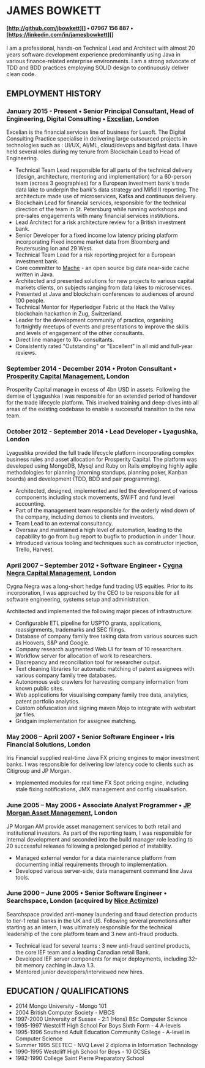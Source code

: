 [http://github.com/jbowkett]: http://github.com/jbowkett
[Mache]: http://github.com/Excelian/Mache
[Excelian]:http://www.excelian.com
[Prosperity Capital Management]:http://prosperitycapital.com
[Lyagushka]:http://lyagushka.co.uk
[Cygna Negra Capital Management]:http://www.cygnanegra.co.uk
[Iris Financial Solutions]: http://www.irisfinancialsolutions.com
[JP Morgan Asset Management]:http://www.jpmorgan.com
[Searchspace]:http://www.searchspace.com
[Nice Actimize]:http://www.niceactimize.com
[https://linkedin.com/in/jamesbowkett]:https://linkedin.com/in/jamesbowkett
[Mache]:https://github.com/Excelian/Mache

JAMES BOWKETT
======
#### [http://github.com/jbowkett][] • 07967 156 887 • [https://linkedin.com/in/jamesbowkett][]

I am a professional, hands-on Technical Lead and Architect with almost 20 years 
software development experience predominantly using Java in various 
finance-related enterprise environments. I am a strong advocate of TDD and BDD 
practices employing SOLID design to continuously deliver clean code. 

## EMPLOYMENT HISTORY

### January 2015 - Present • Senior Principal Consultant, Head of Engineering, Digital Consulting • [Excelian][], London ###

Excelian is the financial services line of business for Luxoft.  The Digital
Consulting Practice specialise in delivering large outsourced projects in 
technologies such as :  UI/UX, AI/ML, cloud/devops and big/fast data. I 
have held several roles during my tenure from Blockchain Lead to Head of 
Engineering.

* Technical Team Lead responsible for all parts of the technical delivery 
(design, architecture, mentoring and implementation) for a 
60-person team (across 3 geographies) for a European investment bank's trade 
data lake to underpin the bank's data strategy and Mifid II reporting.  The 
architecture made use of microservices, Kafka and continuous delivery.
* Blockchain Lead for financial services, responsible for the 
technical direction of the team in St. Petersburg while running workshops and
 pre-sales engagements with many financial services institutions. 
* Lead Architect for a risk architecture review for a British investment bank.
* Senior Developer for a fixed income low latency pricing platform 
incorporating Fixed income market data from Bloomberg and Reutersusing Ion 
and 29 West. 
* Technical Team Lead for a risk reporting project for a European investment 
bank. 
* Core committer to [Mache][] - an open source big data near-side cache written
 in Java. 
* Architected and presented solutions for new projects to various capital 
markets clients, on subjects ranging from data lakes to microservices. 
* Presented at Java and blockchain conferences to audiences of around 100 
people.
* Technical Mentor for Hyperledger Fabric at the Hack the Valley blockchain 
hackathon in Zug, Switzerland.
* Leader for the development community of practice, organising fortnightly 
meetups of events and presentations to improve the skills and levels of 
engagement of the other consultants.
* Direct line manager to 10+ consultants.
* Consistently rated "Outstanding" or "Excellent" in all mid and full-year 
reviews.

### September 2014 - December 2014 • Proton Consultant • [Prosperity Capital Management][], London ###

Prosperity Capital manage in excess of 4bn USD in assets.  Following the
demise of Lyagushka I was responsible for an extended period of handover for
the trade lifecycle platform.  This involved training and deep-dives into 
all areas of the existing codebase to enable a successful transition to the new 
team.


### October 2012 - September 2014 • Lead Developer • Lyagushka, London ###

Lyagushka provided the full trade lifecycle platform incorporating complex 
business rules and asset allocation for Prosperity Capital.  The platform was 
developed using MongoDB, Mysql and Ruby on Rails employing highly agile 
methodologies for planning (morning standups, planning poker, Kanban boards) 
and development (TDD, BDD and pair programming).

* Architected, designed, implemented and led the development of various 
components including stock movements, SWIFT and fund level accounting.
* Part of the management team responsible for the orderly  wind down of the 
company, including demos to clients and investors.
* Team Lead to an external consultancy.
* Oversaw and maintained a high level of automation, leading to the 
capability to go from bug report to bugfix to production in under 1 hour.
* Introduced various tooling and techniques such as constructor injection, 
Trello, Harvest.

### April 2007 – September 2012 • Software Engineer  • [Cygna Negra Capital Management][], London ###

Cygna Negra was a long-short hedge fund trading US equities.  Prior to its
incorporation, I was approached by the CEO to be responsible for all software
engineering, systems setup and administration.

Architected and implemented the following major pieces of infrastructure:
* Configurable ETL pipeline for USPTO grants, applications, reassignments, 
  trademarks and SEC filings. 
* Database of company family tree taking data from various sources such as 
  Hoovers, S&P and Google.
* Company research augmented Web UI for team of 10 researchers.
* Workflow server for allocation of work to researchers.
* Discrepancy and reconciliation tool for researcher output.
* Text cleaning libraries for automatic matching of patent assignees with 
  various company family tree databases.
* Autonomous web crawlers for harvesting company information from known public 
  sites.
* Web applications for visualising company family tree data, analytics, 
  patent portfolio analytics.
* Custom obfuscation and signing maven Mojo to integrate with webstart jar 
files.
* Gridgain implementation for assignee matching. 


### May 2006 – April 2007 • Senior Software Engineer • Iris Financial Solutions, London ### 

Iris Financial supplied real-time Java FX pricing engines to major investment
banks. I was responsible for delivering low latency code to clients such 
as Citigroup and JP Morgan. 
* Implemented modules for real time FX Spot pricing engine, including stale 
fixing notifications, JMX management and config visualisation.

### June 2005 – May 2006 • Associate Analyst Programmer • [JP Morgan Asset Management][], London ###

JP Morgan AM provide asset management services to both retail and institutional 
investors.  As part of the reporting team, I was responsible for internal 
development and seconded into the build manager role leading to 20 successful
releases following a prolonged period of instability.  

* Managed external vendor for a data maintenance platform from 
documenting initial requirements through to implementation.
* Developed various server-side, data management command line Java tools.

### June 2000 – June 2005	• Senior Software Engineer • Searchspace, London (acquired by [Nice Actimize][]) ###

Searchspace provided anti-money laundering and fraud detection products to
tier-1 retail banks in the UK and US.  Following several promotions after 
starting as an intern, I was ultimately responsible for the technical leadership 
of the core platform team and 3 new anti-fraud products.
* Technical lead for several teams : 3 new anti-fraud sentinel products, the 
core IEF team and a leading Canadian retail Bank.
* Developed IEF server components for major deployments, including 32-bit 
memory caching in Java 1.3.
* Mentored junior developers/interviewed new hires.


## EDUCATION / QUALIFICATIONS

* 2014 Mongo University - Mongo 101
* 2004 British Computer Society - MBCS
* 1997-2000 University of Sussex - 2:1 (Hons) BSc Computer Science
* 1995-1997 Westcliff High School For Boys Sixth Form - 4 A-levels
* 1995-1996 Southend Adult Education Community College - A-level in Computer Science
* Summer 1995 SEETEC - NVQ Level 2 diploma in Information Technology
* 1990-1995 Westcliff High School for Boys - 10 GCSEs
* 1982-1990 College Saint Pierre Preparatory School


